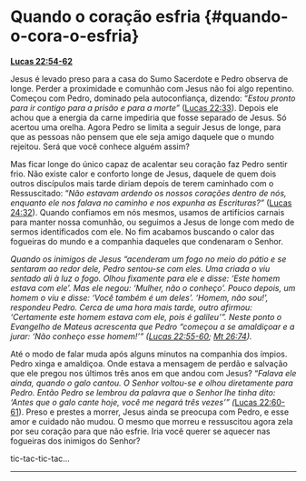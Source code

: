 # Quando o coração esfria {#quando-o-cora-o-esfria}

[**Lucas 22:54-62**](http://bibliaonline.com.br/acf/lc/22/54-62)

Jesus é levado preso para a casa do Sumo Sacerdote e Pedro observa de longe. Perder a proximidade e comunhão com Jesus não foi algo repentino. Começou com Pedro, dominado pela autoconfiança, dizendo: “_Estou pronto para ir contigo para a prisão e para a morte”_ ([Lucas 22:33](http://bibliaonline.com.br/acf/lc/22/33)). Depois ele achou que a energia da carne impediria que fosse separado de Jesus. Só acertou uma orelha. Agora Pedro se limita a seguir Jesus de longe, para que as pessoas não pensem que ele seja amigo daquele que o mundo rejeitou. Será que você conhece alguém assim?

Mas ficar longe do único capaz de acalentar seu coração faz Pedro sentir frio. Não existe calor e conforto longe de Jesus, daquele de quem dois outros discípulos mais tarde diriam depois de terem caminhado com o Ressuscitado: “_Não estavam ardendo os nossos corações dentro de nós, enquanto ele nos falava no caminho e nos expunha as Escrituras?”_ ([Lucas 24:32](http://bibliaonline.com.br/acf/lc/24/32)). Quando confiamos em nós mesmos, usamos de artifícios carnais para manter nossa comunhão, ou seguimos a Jesus de longe com medo de sermos identificados com ele. No fim acabamos buscando o calor das fogueiras do mundo e a companhia daqueles que condenaram o Senhor.

_Quando os inimigos de Jesus “acenderam um fogo no meio do pátio e se sentaram ao redor dele, Pedro sentou-se com eles. Uma criada o viu sentado ali à luz o fogo. Olhou fixamente para ele e disse: ‘Este homem estava com ele’. Mas ele negou: ‘Mulher, não o conheço’. Pouco depois, um homem o viu e disse: ‘Você também é um deles’. ‘Homem, não sou!’, respondeu Pedro. Cerca de uma hora mais tarde, outro afirmou: ‘Certamente este homem estava com ele, pois é galileu’”. Neste ponto o Evangelho de Mateus acrescenta que Pedro “começou a se amaldiçoar e a jurar: ‘Não conheço esse homem!’” (_[_Lucas 22:55-60_](http://bibliaonline.com.br/acf/lc/22/55-60)_;_ [_Mt 26:74_](http://bibliaonline.com.br/acf/mt/26/74)_)._

Até o modo de falar muda após alguns minutos na companhia dos ímpios. Pedro xinga e amaldiçoa. Onde estava a mensagem de perdão e salvação que ele pregou nos últimos três anos em que andou com Jesus? “_Falava ele ainda, quando o galo cantou. O Senhor voltou-se e olhou diretamente para Pedro. Então Pedro se lembrou da palavra que o Senhor lhe tinha dito: ‘Antes que o galo cante hoje, você me negará três vezes’” (_[Lucas 22:60-61](http://bibliaonline.com.br/acf/lc/22/60-61)). Preso e prestes a morrer, Jesus ainda se preocupa com Pedro, e esse amor e cuidado não mudou. O mesmo que morreu e ressuscitou agora zela por seu coração para que não esfrie. Iria você querer se aquecer nas fogueiras dos inimigos do Senhor?

tic-tac-tic-tac...

*****